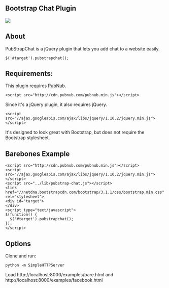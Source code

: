 Bootstrap Chat Plugin
----------

![](http://i.imgur.com/t28hhtl.png)

## About

PubStrapChat is a jQuery plugin that lets you add chat to a website easily. 

```
$('#target').pubstrapchat();
```

## Requirements:

This plugin requires PubNub.

```
<script src="http://cdn.pubnub.com/pubnub.min.js"></script>
```

Since it's a jQuery plugin, it also requires jQuery.

```
<script src="//ajax.googleapis.com/ajax/libs/jquery/1.10.2/jquery.min.js"></script>
```

It's designed to look great with Bootstrap, but does not require the Bootstrap stylesheet.

## Barebones Example

```
<script src="http://cdn.pubnub.com/pubnub.min.js"></script>
<script src="//ajax.googleapis.com/ajax/libs/jquery/1.10.2/jquery.min.js"></script>
<script src="../lib/pubstrap-chat.js"></script>
<link href="//netdna.bootstrapcdn.com/bootstrap/3.1.1/css/bootstrap.min.css" rel="stylesheet">
<div id="target">
</div>
<script type="text/javascript">
$(function() {
  $('#target').pubstrapchat();
});
</script>
```

## Options






Clone and run:
```
python -m SimpleHTTPServer
```

Load http://localhost:8000/examples/bare.html and http://localhost:8000/examples/facebook.html

